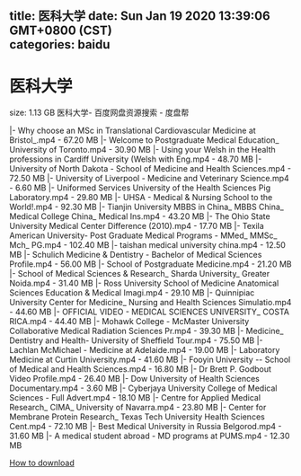 
title: 医科大学
date: Sun Jan 19 2020 13:39:06 GMT+0800 (CST)    
categories: baidu
---

# 医科大学
size: 1.13 GB
 医科大学- 百度网盘资源搜索 - 度盘帮
 
|- Why choose an MSc in Translational Cardiovascular Medicine at Bristol_.mp4 - 67.20 MB
|- Welcome to Postgraduate Medical Education_ University of Toronto.mp4 - 30.90 MB
|- Using your Welsh in the Health professions in Cardiff University (Welsh with Eng.mp4 - 48.70 MB
|- University of North Dakota - School of Medicine and Health Sciences.mp4 - 72.50 MB
|- University of Liverpool - Medicine and Veterinary Science.mp4 - 6.60 MB
|- Uniformed Services University of the Health Sciences Pig Laboratory.mp4 - 29.80 MB
|- UHSA - Medical & Nursing School to the World!.mp4 - 92.30 MB
|- Tianjin University MBBS in China_ MBBS China_ Medical College China_ Medical Ins.mp4 - 43.20 MB
|- The Ohio State University Medical Center Difference (2010).mp4 - 17.70 MB
|- Texila American University- Post Graduate Medical Programs - MMed_ MMSc_ Mch_ PG.mp4 - 102.40 MB
|- taishan medical university china.mp4 - 12.50 MB
|- Schulich Medicine & Dentistry - Bachelor of Medical Sciences Profile.mp4 - 56.00 MB
|- School of Postgraduate Medicine.mp4 - 21.20 MB
|- School of Medical Sciences & Research_ Sharda University_ Greater Noida.mp4 - 31.40 MB
|- Ross University School of Medicine Anatomical Sciences Education & Medical Imagi.mp4 - 29.10 MB
|- Quinnipiac University Center for Medicine_ Nursing and Health Sciences Simulatio.mp4 - 44.60 MB
|- OFFICIAL VIDEO - MEDICAL SCIENCES UNIVERSITY_ COSTA RICA.mp4 - 44.40 MB
|- Mohawk College - McMaster University Collaborative Medical Radiation Sciences Pr.mp4 - 39.30 MB
|- Medicine_ Dentistry and Health- University of Sheffield Tour.mp4 - 75.50 MB
|- Lachlan McMichael - Medicine at Adelaide.mp4 - 19.00 MB
|- Laboratory Medicine at Curtin University.mp4 - 41.60 MB
|- Fooyin University -- School of Medical and Health Sciences.mp4 - 16.80 MB
|- Dr Brett P. Godbout Video Profile.mp4 - 26.40 MB
|- Dow University of Health Sciences Documentary.mp4 - 3.60 MB
|- Cyberjaya University College of Medical Sciences - Full Advert.mp4 - 18.10 MB
|- Centre for Applied Medical Research_ CIMA_ University of Navarra.mp4 - 23.80 MB
|- Center for Membrane Protein Research_ Texas Tech University Health Sciences Cent.mp4 - 72.10 MB
|- Best Medical University in Russia Belgorod.mp4 - 31.60 MB
|- A medical student abroad - MD programs at PUMS.mp4 - 12.30 MB

[How to download](https://bpcam.bemobtrk.com/go/2ceec3aa-1ca2-46d6-b9ff-aaa5c184517c?jno=266)